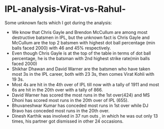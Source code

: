 # IPL-analysis-Virat-vs-Rahul-
Some unknown facts which I got during the analysis:
- We know that Chris Gayle and Brendon McCullum are among most destructive batsmen in IPL, but the unknown fact is Chris Gayle and McCullum are the top 2 batsmen with highest dot ball percentage (min balls faced 2000) with 46 and 45% respectively.
- Even though Chris Gayle is at the top of the table in terms of dot ball percentage, he is the batsman with 2nd highest strike rate(min balls faced 2000)
- Shikhar Dhawan and David Warner are the batsmen who have taken most 3s in the IPL career, both with 23 3s, then comes Virat Kohli with 19 3s.
- Most 4s are hit in the 4th over of IPL till now with a tally of 1911 and most 6s are hit in the 20th over with a tally of 866.
- David Warner has scored the most runs in the 1st over(424) and MS Dhoni has scored most runs in the 20th over of IPL (655).
- Bhuvaneshwar Kumar has conceded most runs in 1st over while DJ Bravo has conceded most runs in the 20th over.
- Dinesh Karthik was involved in 37 run outs , in which he was out only 13 times, his partner got dismissed in other 24 occasions.
